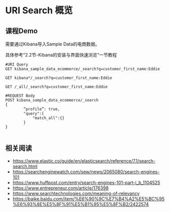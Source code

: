 # URI Search 概览

## 课程Demo

 需要通过Kibana导入Sample Data的电商数据。

具体参考“2.2节-Kibana的安装与界面快速浏览”一节教程

```
#URI Query
GET kibana_sample_data_ecommerce/_search?q=customer_first_name:Eddie

GET kibana*/_search?q=customer_first_name:Eddie

GET /_all/_search?q=customer_first_name:Eddie

#REQUEST Body
POST kibana_sample_data_ecommerce/_search
{
		“profile”: true,
		"query":{
			"match_all":{}
		}
}


```



## 相关阅读

- https://www.elastic.co/guide/en/elasticsearch/reference/7.1/search-search.html
- https://searchenginewatch.com/sew/news/2065080/search-engines-101
- https://www.huffpost.com/entry/search-engines-101-part-i_b_1104525
- https://www.entrepreneur.com/article/176398
- https://www.searchtechnologies.com/meaning-of-relevancy
- https://baike.baidu.com/item/%E6%90%9C%E7%B4%A2%E5%BC%95%E6%93%8E%E5%8F%91%E5%B1%95%E5%8F%B2/2422574